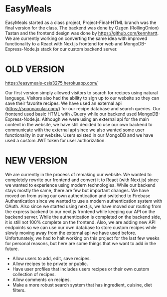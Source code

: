 # EasyMeals
EasyMeals started as a class project, Project-Final-HTML branch was the final version for the class. The backend was done by Ozgen (RollingOnion) Tastan and the frontend design was done by https://github.com/kennhartt. We are currently working on converting the same idea with improved functionality to a React with Next.js frontend for web and MongoDB-Express-Node.js stack for our custom backend server.

# OLD VERSION 
https://easymeals-csis3275.herokuapp.com/

Our first version simply allowed visitors to search for recipes using natural language. Visitors also had the ability to sign up to our website so they can save their favorite recipes. We have used an external api (https://spoonacular.com/) for our recipe database and search queries. Our frontend used basic HTML with JQuery while our backend used MongoDB-Express-Node.js. Although we were using an external api for the main content in the website, we have still decided to use our own backend to communicate with the external api since we also wanted some user functionality in our website. Users existed in our MongoDB and we have used a custom JWT token for user authorization.

# NEW VERSION
We are currently in the process of remaking our website. We wanted to completely rewrite our frontend and convert it to React (with Next.js) since we wanted to experience using modern technologies. While our backend stays mostly the same, there are few but important changes. We have moved on from using our own authentication and switched to Firebase Authentication since we wanted to use a modern authentication system with OAuth. Also since we started using next.js, we have moved our routing from the express backend to our next.js frontend while keeping our API on the backend server. While the authentication is completed on the backend side, it is still not 100% complete on the frontend. Also, we are adding new API endpoints so we can use our own database to store custom recipes while slowly moving away from the external api we have used before. Unfortunately, we had to halt working on this project for the last few weeks for personal reasons, but here are some things that we want to add in the future.

- Allow users to add, edit, save recipes.
- Allow recipes to be private or public.
- Have user profiles that includes users recipes or their own custom collection of recipes.
- Allow comments on recipes.
- Make a more robust search system that has ingredient, cuisine, diet filters.

